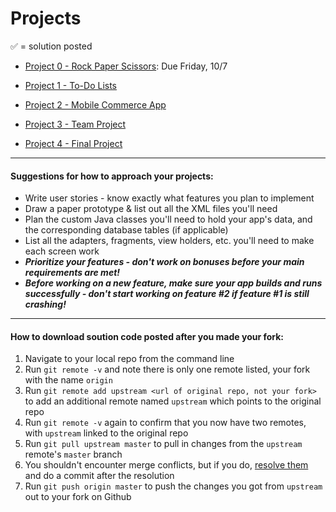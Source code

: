 # Projects

&#x2705; = solution posted

- [Project 0 - Rock Paper Scissors](): Due Friday, 10/7


- [Project 1 - To-Do Lists]()


- [Project 2 - Mobile Commerce App]()


- [Project 3 - Team Project]()


- [Project 4 - Final Project]()

---

#### Suggestions for how to approach your projects:

- Write user stories - know exactly what features you plan to implement
- Draw a paper prototype & list out all the XML files you'll need
- Plan the custom Java classes you'll need to hold your app's data, and the corresponding database tables (if applicable)
- List all the adapters, fragments, view holders, etc. you'll need to make each screen work
- _**Prioritize your features - don't work on bonuses before your main requirements are met!**_
- _**Before working on a new feature, make sure your app builds and runs successfully - don't start working on feature #2 if feature #1 is still crashing!**_


---

#### How to download soution code posted after you made your fork:

1. Navigate to your local repo from the command line
1. Run `git remote -v` and note there is only one remote listed, your fork with the name `origin`
1. Run `git remote add upstream <url of original repo, not your fork>` to add an additional remote named `upstream` which points to the original repo
1. Run `git remote -v` again to confirm that you now have two remotes, with `upstream` linked to the original repo
1. Run `git pull upstream master` to pull in changes from the `upstream` remote's `master` branch
1. You shouldn't encounter merge conflicts, but if you do, [resolve them](https://help.github.com/articles/resolving-a-merge-conflict-from-the-command-line/) and do a commit after the resolution
1. Run `git push origin master` to push the changes you got from	`upstream` out to your fork on Github
